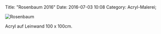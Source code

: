 Title: "Rosenbaum 2016"
Date: 2016-07-03 10:08
Category: Acryl-Malerei;

![Rosenbaum]({filename}images/acryl/smeerws-2016-rosenbaum.jpg "Rosenbaum")


Acryl auf Leinwand 100 x 100cm.

